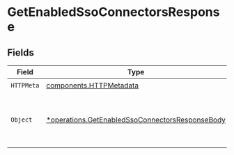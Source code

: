 # GetEnabledSsoConnectorsResponse


## Fields

| Field                                                                                                             | Type                                                                                                              | Required                                                                                                          | Description                                                                                                       |
| ----------------------------------------------------------------------------------------------------------------- | ----------------------------------------------------------------------------------------------------------------- | ----------------------------------------------------------------------------------------------------------------- | ----------------------------------------------------------------------------------------------------------------- |
| `HTTPMeta`                                                                                                        | [components.HTTPMetadata](../../models/components/httpmetadata.md)                                                | :heavy_check_mark:                                                                                                | N/A                                                                                                               |
| `Object`                                                                                                          | [*operations.GetEnabledSsoConnectorsResponseBody](../../models/operations/getenabledssoconnectorsresponsebody.md) | :heavy_minus_sign:                                                                                                | The enabled SSO connectors have been successfully retrieved.                                                      |